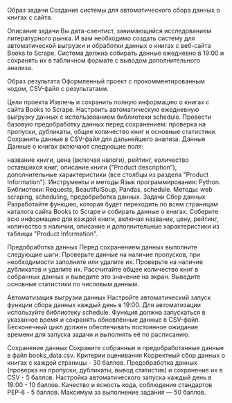 Образ задачи
Создание системы для автоматического сбора данных о книгах с сайта.

Описание задачи
Вы дата-саентист, занимающийся исследованием литературного рынка. И вам необходимо создать систему для автоматической выгрузки и обработки данных о книгах с веб-сайта Books to Scrape. Система должна собирать данные ежедневно в 19:00 и сохранять их в табличном формате с выводом дополнительного анализа.

Образ результата
Оформленный проект с прокомментированным кодом, CSV-файл с результатами.

Цели проекта
Извлечь и сохранить полную информацию о книгах с сайта Books to Scrape.
Настроить автоматическую ежедневную выгрузку данных с использованием библиотеки schedule.
Провести базовую предобработку данных перед сохранением: проверка на пропуски, дубликаты, общее количество книг и основные статистики.
Сохранить данные в CSV-файл для дальнейшего анализа.
Данные
Данные о книгах включают следующие поля:

название книги,
цена (включая налоги),
рейтинг,
количество оставшихся книг,
описание книги ("Product description”),
дополнительные характеристики (все столбцы из раздела "Product Information").
Инструменты и методы
Язык программирования: Python.
Библиотеки: Requests, BeautifulSoup, Pandas, schedule.
Методы: web scraping, scheduling, предобработка данных.
Задачи
Сбор данных
Разработайте функцию, которая будет переходить по всем страницам каталога сайта Books to Scrape и собирать данные о книгах.
Соберите всю информацию для каждой книги, включая название, цену, рейтинг, количество в наличии, описание и дополнительные характеристики из таблицы "Product Information".

Предобработка данных
Перед сохранением данных выполните следующие шаги:
Проверьте данные на наличие пропусков, при необходимости заполните или удалите их.
Проверьте на наличие дубликатов и удалите их.
Рассчитайте общее количество книг в собранных данных и выведите это значение на экран.
Выведите основные статистики по числовым данным.

Автоматизация выгрузки данных
Настройте автоматический запуск функции сбора данных каждый день в 19:00.
Для автоматизации используйте библиотеку schedule. Функция должна запускаться в указанное время и сохранять обновлённые данные в CSV-файл.
Бесконечный цикл должен обеспечивать постоянное ожидание времени для запуска задачи и выполнять её по расписанию.

Сохранение данных
Сохраните собранные и предобработанные данные в файл books_data.csv.
Критерии оценивания
Корректный сбор данных о книгах с каждой страницы - 30 баллов.
Предобработка данных (проверка на пропуски, дубликаты, вывод статистик) и сохранение их в CSV - 5 баллов.
Настройка автоматического запуска каждый день в 19:00 - 10 баллов.
Качество и ясность кода, соблюдение стандартов PEP-8 - 5 баллов.
Максимум за выполнение задания — 50 баллов.